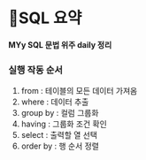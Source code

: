 # :star2:SQL 요약 
#### MYy SQL 문법 위주 daily 정리
### 실행 작동 순서
  1. from : 테이블의 모든 데이터 가져옴
  2. where : 데이터 추출
  3. group by : 컬럼 그룹화
  4. having : 그룹화 조건 확인
  5. select : 출력할 열 선택
  6. order by : 행 순서 정렬
